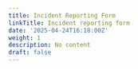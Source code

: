 ```yaml
---
title: Incident Reporting Form
linkTitle: Incident reporting form
date: '2025-04-24T16:18:00Z'
weight: 1
description: No content
draft: false
---
```


